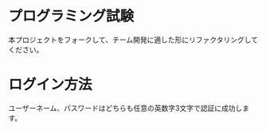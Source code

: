 # プログラミング試験

本プロジェクトをフォークして、チーム開発に適した形にリファクタリングしてください。

# ログイン方法
ユーザーネーム、パスワードはどちらも任意の英数字3文字で認証に成功します。